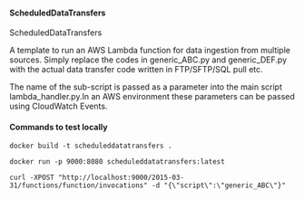 #### ScheduledDataTransfers ####
ScheduledDataTransfers

A template to run an AWS Lambda function for data ingestion from multiple sources.
Simply replace the codes in generic_ABC.py and generic_DEF.py with the actual data
transfer code written in FTP/SFTP/SQL pull etc.

The name of the sub-script is passed as a parameter into the main script lambda_handler.py.In an AWS environment these parameters can be passed using CloudWatch Events.


#### Commands to test locally ####
```
docker build -t scheduleddatatransfers .

docker run -p 9000:8080 scheduleddatatransfers:latest

curl -XPOST "http://localhost:9000/2015-03-31/functions/function/invocations" -d "{\"script\":\"generic_ABC\"}"


```
